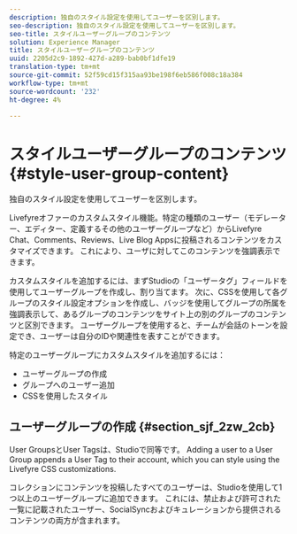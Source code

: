 ```yaml
---
description: 独自のスタイル設定を使用してユーザーを区別します。
seo-description: 独自のスタイル設定を使用してユーザーを区別します。
seo-title: スタイルユーザーグループのコンテンツ
solution: Experience Manager
title: スタイルユーザーグループのコンテンツ
uuid: 2205d2c9-1892-427d-a289-bab0bf1dfe19
translation-type: tm+mt
source-git-commit: 52f59cd15f315aa93be198f6eb586f008c18a384
workflow-type: tm+mt
source-wordcount: '232'
ht-degree: 4%

---
```



# スタイルユーザーグループのコンテンツ{#style-user-group-content}

独自のスタイル設定を使用してユーザーを区別します。

Livefyreオファーのカスタムスタイル機能。特定の種類のユーザー（モデレーター、エディター、定義するその他のユーザーグループなど）からLivefyre Chat、Comments、Reviews、Live Blog Appsに投稿されるコンテンツをカスタマイズできます。 これにより、ユーザに対してこのコンテンツを強調表示できます。

カスタムスタイルを追加するには、まずStudioの「ユーザータグ」フィールドを使用してユーザーグループを作成し、割り当てます。 次に、CSSを使用して各グループのスタイル設定オプションを作成し、バッジを使用してグループの所属を強調表示して、あるグループのコンテンツをサイト上の別のグループのコンテンツと区別できます。 ユーザーグループを使用すると、チームが会話のトーンを設定でき、ユーザーは自分のIDや関連性を表すことができます。

特定のユーザーグループにカスタムスタイルを追加するには：

* ユーザーグループの作成
* グループへのユーザー追加
* CSSを使用したスタイル

## ユーザーグループの作成 {#section_sjf_2zw_2cb}

User GroupsとUser Tagsは、Studioで同等です。 Adding a user to a User Group appends a User Tag to their account, which you can style using the Livefyre CSS customizations.

コレクションにコンテンツを投稿したすべてのユーザーは、Studioを使用して1つ以上のユーザーグループに追加できます。 これには、禁止および許可された一覧に記載されたユーザー、SocialSyncおよびキュレーションから提供されるコンテンツの両方が含まれます。
